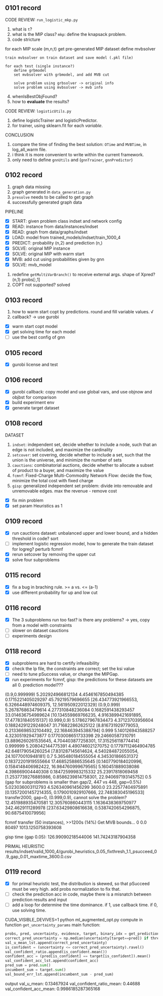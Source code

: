 ## 0101 record

CODE REVIEW: `run_logistic_mkp.py`

1. what is `t`?
2. what is the MIP class? `mkp`: define the knapsack problem. 
3. code stricture

for each MIP scale (m,n,t)
    get pre-generated MIP dataset
    define mvbsolver

    train mvbsolver on train dataset and save model (.pkl file)
    
    for each test (single instance?)
        define grbmodel
        set mvbsolver with grbmodel, and add MVB cut
    
        solve problem using grbsolver -> original info
        solve problem using mvbsolver -> mvb info

4. whenIsBestObjFound?
5. how to **evaluate** the results?

CODE REVIEW: `logisticUtils.py`

1. define logisticTrainer and logisticPredictor.
2. for trainer, using sklearn.fit for each *variable*.

CONCLUSION

1. compare the time of finding the best solution: `OTime` and `MVBTime`, in log_all_warm file.
2. i think it is more convenient to write within the current framework.
3. only need to define `gnnUtils` and (`gnnTrainer`, `gnnPredictor`)

## 0102 record
1. graph data missing
2. graph generated in `data_generation.py`
3. `presolve` needs to be called to get graph
4. successfully generated graph data

PIPELINE
- [x] START: given problem class indset and network config
- [x] READ: instance from data/instances/indset
- [x] READ: graph from data/graphs/indset
- [x] LOAD: model from trained_models/indset/train_1000_4
- [x] PREDICT: probability (n,2) and prediction (n,)
- [x] SOLVE: original MIP instance
- [x] SOLVE: original MIP with warm start
- [x] MVB: add cut using probabilities given by gnn
- [x] SOLVE: mvb_model

1. redefine `getMultiVarBranch()` to receive external args. shape of Xpred? (n,1) probs[:,1]
2. COPT not supported? solved

## 0103 record

1. how to warm start copt by predictions. round and fill variable values. √
2. callback? -> use gurobi

- [x] warm start copt model
- [x] get solving time for each model
- [ ] use the best config of gnn

## 0105 record
- [x] gurobi license and test

## 0106 record
- [x] gurobi callback: copy model and use global vars, and use objnow and objbst for comparison
- [x] build experiment env
- [x] generate target dataset

## 0108 record
DATASET
1. `indset`: independent set, decide whether to include a node, such that an edge is not included, and maximize the cardinality
2. `setcover`: set covering, decide whether to include a set, such that the union is the universe, and minimize the number of sets
3. `cauctions`: combinatorial auctions, decide whether to allocate a subset of product to a buyer, and maximize the value
4. `fcmnf`: Fixed-Charge Multi-Commodity Network Flow: decide the flow, minimize the total cost with fixed charge
5. `gisp`: generalized independent set problem: divide into removable and unremovable edges. max the revenue - remove cost

- [x] fix min problem
- [x] set param Heuristics as 1

## 0109 record
- [x] run cauctions dataset: unbalanced upper and lower bound, and a hidden threshold in code? sort
- [ ] implement logistic regression model, how to generate the train dataset for logreg? perturb fcmnf
- [x] rerun setcover by removing the upper cut
- [x] solve four subproblems

## 0115 record
- [x] fix a bug in braching rule. >= a vs. <= (a-1)
- [x] use different probability for up and low cut

## 0116 record
- [x] The 3 subproblems run too fast? is there any problems? -> yes, copy from a model with constraints
- [ ] slower on dataset cauctions
- [ ] experiments design

## 0118 record
- [x] subproblems are hard to certify infeasibility
- [x] check the lp file, the constraints are correct; set the ksi value
- [ ] need to tune pSuccess value, or change the MIPGap.
- [x] run experiments for fcmnf, gisp: the predictions for these datasets are all 0. prediction model???

(0.9,0.999999)
5.202924966812134 4.4546167850494385 0.1715221405029297 45.79219579696655 [26.434773921966553, 6.3266448974609375, 12.561950922012329]
(0.9,0.999)
5.267876863479614 4.277310848236084 0.1682591438293457 33.014636754989624 [10.134559869766235, 4.9163899421691895, 17.477831840515137]
(0.999,0.9)
5.178627967834473 4.37123703956604 0.18824291229248047 31.716822862625122 [8.816731929779053, 0.21336698532104492, 22.168463945388794]
0.999
5.140126943588257 4.323051929473877 0.17703008651733398 29.24660587310791 [3.8896260261535645, 4.704403877258301, 17.315256118774414]
0.999999
5.208042144775391 4.490746021270752 0.17797112464904785 42.648179054260254 [7.831287145614624, 4.540284872055054, 24.10770010948181]
0.7
5.365480184555054 4.345301866531372 0.18372201919555664 17.468525886535645 [0.1407790184020996, 0.1584148406982422, 16.984760999679565]
5.160451889038086 4.398669004440308 0.18472599983215332 25.23917818069458 [1.2537739276885986, 0.8586239814758301, 22.940697193145752]
0.5 (gap for subproblems is smaller than gap/2, 447 vs 448, gap=0.5%)
5.023036003112793 4.526340961456299 3600.0 23.22577404975891 [0.13572001457214355, 0.1790010929107666, 22.748383045196533] 
transfer2000, gap=0, (0.999,0.9), cannot solve the problem?
12.451988935470581 12.305760860443115 1.1636438369750977 342.4629111289978 [237.63429808616638, 0.5387420654296875, 90.6875410079956]

fcmnf transfer (50 instances), >>1200s (14%)
Get MVB bounds...
0 0.0 80497 1013.1250758393608

gisp time (gap 0.05): 126.99090218544006 141.74243187904358

PRIMAL HEURISTIC
results/indset/valid_1000_4/gurobi_heuristics_0.05_fixthresh_1.1_psucceed_0.9_gap_0.01_maxtime_3600.0.csv

## 0119 record
- [x] for primal heuristic test, the distribution is skewed, so that pSucceed must be very high. add probs normalization to fix that.
- [ ] check the prediction acc in code, maybe there is a misnatch between prediction results and input
- [ ] add a loop for determine the time dominance. if 1, use callback time. if 0, use solving time.

CUDA_VISIBLE_DEVIVES=1 python ml_augmented_opt.py
compute in function `get_uncertainty_params`
main function:

```python
probs, pred, uncertainty, evidence, target, binary_idx = get_prediction(config, model, data) 
correct_pred_uncertainty = np.median(uncertainty[target==pred]) if threshold_type == 'median' else np.mean(uncertainty[target==pred])
val_u_mean_lst.append(correct_pred_uncertainty)
is_confident = (uncertainty <= correct_pred_uncertainty).ravel()
val_confident_ratio.append(is_confident.mean())
confident_acc = (pred[is_confident] == target[is_confident]).mean()
val_confident_acc_lst.append(confident_acc)
pred_sum = pred.sum()
incumbent_sum = target.sum()
val_bound_err_lst.append(incumbent_sum - pred_sum)
```
output
val_u_mean: 0.13467924 val_confident_ratio_mean: 0.44688 val_confident_acc_mean: 0.9986185287365168
